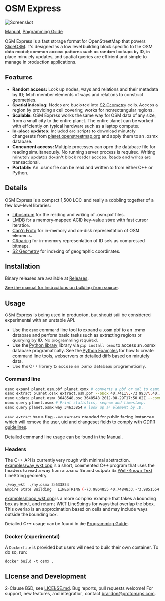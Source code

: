# OSM Express

![Screenshot](examples/screenshot.png)

[Manual](docs/MANUAL.md), [Programming Guide](docs/PROGRAMMING_GUIDE.md)

OSM Express is a fast storage format for OpenStreetMap that powers [SliceOSM](https://github.com/SliceOSM). It's designed as a low level building block specific to the OSM data model; common access patterns such as random lookups by ID, in-place minutely updates, and spatial queries are efficient and simple to manage in production applications. 

## Features

* **Random access:** Look up nodes, ways and relations and their metadata by ID; fetch member elements of ways and relations to construct geometries.
* **Spatial indexing:** Nodes are bucketed into [S2 Geometry](http://s2geometry.io) cells. Access a region by providing a cell covering; works for nonrectangular regions.
* **Scalable:** OSM Express works the same way for OSM data of any size, from a small city to the entire planet. The entire planet can be worked with efficiently on typical hardware such as a laptop computer.
* **In-place updates:** Included are scripts to download minutely changesets from [planet.openstreetmap.org](https://planet.openstreetmap.org) and apply them to an .osmx database.
* **Concurrent access:** Multiple processes can open the database file for reading simultaneously. No running server process is required. Writing minutely updates doesn't block reader access. Reads and writes are transactional. 
* **Portable:** An .osmx file can be read and written to from either C++ or Python.

## Details

OSM Express is a compact 1,500 LOC, and really a cobbling together of a few low-level libraries:

* [Libosmium](https://osmcode.org/libosmium/index.html) for the reading and writing of .osm.pbf files.
* [LMDB](https://symas.com/lmdb) for a memory-mapped ACID key-value store with fast cursor iteration.
* [Cap'n Proto](https://capnproto.org) for in-memory and on-disk representation of OSM elements.
* [CRoaring](https://roaringbitmap.org) for in-memory representation of ID sets as compressed bitmaps.
* [S2 Geometry](http://s2geometry.io) for indexing of geographic coordinates.

## Installation

Binary releases are available at [Releases](https://github.com/bdon/OSMExpress/releases).

[See the manual for instructions on building from source](/docs/PROGRAMMING_GUIDE.md). 

## Usage

OSM Express is being used in production, but should still be considered experimental with an unstable API.
* Use the `osmx` command line tool to expand a .osm.pbf to an .osmx database and perform basic tasks such as extracting regions or querying by ID. No programming required.
* Use the [Python library](python/) library via `pip install osmx` to access an .osmx database programatically. See the [Python Examples](python/examples) for how to create command line tools, webservers or detailed diffs based on minutely data. 
* Use the C++ library to access an .osmx database programatically. 

### Command line

```bash
osmx expand planet.osm.pbf planet.osmx # converts a pbf or xml to osmx. Takes 5-10 hours for the planet, resulting in a ~600GB file.
osmx extract planet.osmx extract.osm.pbf --bbox 40.7411\,-73.9937\,40.7486\,-73.9821 # extract a new pbf for the given bounding box.
osmx update planet.osmx 3648548.osc 3648548 2019-08-29T17:50:02Z --commit # applies an OsmChange diff.
osmx query planet.osmx # Print statistics, seqnum and timestamp.
osmx query planet.osmx way 34633854 # look up an element by ID.
```

`osmx extract` has a flag `--noUserData` intended for public facing instances which will remove the user, uid and changeset fields to comply with [GDPR guidelines](https://wiki.openstreetmap.org/wiki/GDPR).

Detailed command line usage can be found in the [Manual](docs/MANUAL.md).

### Headers

The C++ API is currently very rough with minimal abstraction. [examples/way_wkt.cpp](examples/way_wkt.cpp) is a short, commented C++ program that uses the headers to read a way from a .osmx file and outputs its [Well-Known Text](https://en.wikipedia.org/wiki/Well-known_text_representation_of_geometry) LineString geometry.

```bash
./way_wkt ../ny.osmx 34633854
Empire State Building	LINESTRING (-73.9864855 40.7484833,-73.9851554 40.7479226,-73.9848259 40.7483735,-73.9861526 40.7489422,-73.9863111 40.7487242,-73.9863282 40.7487007,-73.9864684 40.7485078,-73.9864855 40.7484833)
```

[examples/bbox_wkt.cpp](examples/bbox_wkt.cpp) is a more complex example that takes a bounding box as input, and returns WKT LineStrings for ways that overlap the bbox. This overlap is an approximation based on cells and may include ways outside the bounding box.

Detailed C++ usage can be found in the [Programming Guide](docs/PROGRAMMING_GUIDE.md).

### Docker (experimental)

A `Dockerfile` is provided but users will need to build their own container. To do so, run:
```
docker build -t osmx .
```

## License and Development

2-Clause BSD, see [LICENSE.md](LICENSE.md). Bug reports, pull requests welcome! For support, new features, and integration, contact [brandon@protomaps.com](mailto:brandon@protomaps.com).
